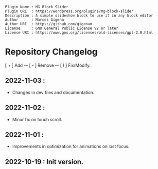 ```
Plugin Name : MG Block Slider
Plugin URI  : https://wordpress.org/plugins/mg-block-slider
Description : A simple slideshow block to use it in any block editor
Author      : Marcos Gigena
Author URI  : https://github.com/gigenam
License     : GNU General Public License v2 or later
License URI : https://www.gnu.org/licenses/old-licenses/gpl-2.0.html
```

# Repository Changelog

[ + ] Add -- [ - ] Remove -- [ ! ] Fix/Modify.

## 2022-11-03 :

- Changes in dev files and documentation.

## 2022-11-02 :

- Minor fix on touch scroll.

## 2022-11-01 :

- Improvements in optimization for animations on lost focus.

## 2022-10-19 : Init version.

